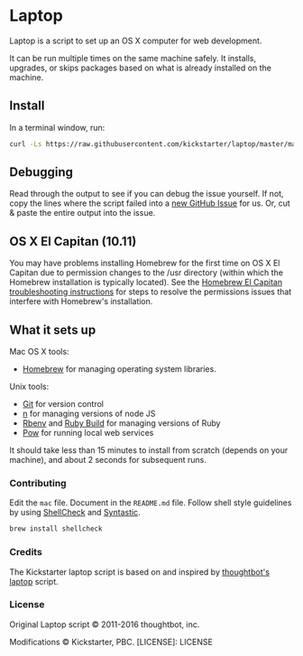 # Laptop

Laptop is a script to set up an OS X computer for web development.

It can be run multiple times on the same machine safely.
It installs, upgrades, or skips packages
based on what is already installed on the machine.

## Install

In a terminal window, run: 

```sh
curl -Ls https://raw.githubusercontent.com/kickstarter/laptop/master/mac | sh
```

## Debugging

Read through the output to see if you can debug the issue yourself.
If not, copy the lines where the script failed into a
[new GitHub Issue](https://github.com/kickstarter/laptop/issues/new) for us.
Or, cut & paste the entire output into the issue.

## OS X El Capitan (10.11)

You may have problems installing Homebrew for the first time on OS X El
Capitan due to permission changes to the /usr directory (within which the Homebrew
installation is typically located). See the [Homebrew El Capitan troubleshooting instructions](https://github.com/Homebrew/homebrew/blob/master/share/doc/homebrew/El_Capitan_and_Homebrew.md)
for steps to resolve the permissions issues that interfere with Homebrew's
installation.

## What it sets up

Mac OS X tools:

* [Homebrew] for managing operating system libraries.

[Homebrew]: http://brew.sh/

Unix tools:

* [Git] for version control
* [n] for managing versions of node JS
* [Rbenv] and [Ruby Build] for managing versions of Ruby
* [Pow] for running local web services


[Git]: https://git-scm.com
[n]: https://www.npmjs.com/package/n
[Rbenv]: https://github.com/sstephenson/rbenv
[Ruby Build]: https://github.com/sstephenson/ruby-build
[Pow]: http://pow.cx

It should take less than 15 minutes to install from scratch  (depends on your machine), and about 2 seconds for subsequent runs.

### Contributing

Edit the `mac` file.
Document in the `README.md` file.
Follow shell style guidelines by using [ShellCheck] and [Syntastic].

```sh
brew install shellcheck
```

[ShellCheck]: http://www.shellcheck.net/about.html
[Syntastic]: https://github.com/scrooloose/syntastic

### Credits

The Kickstarter laptop script is based on and inspired by
[thoughtbot's laptop](https://github.com/thoughtbot/laptop) script.

### License

Original Laptop script © 2011-2016 thoughtbot, inc.

Modifications © Kickstarter, PBC.
[LICENSE]: LICENSE
